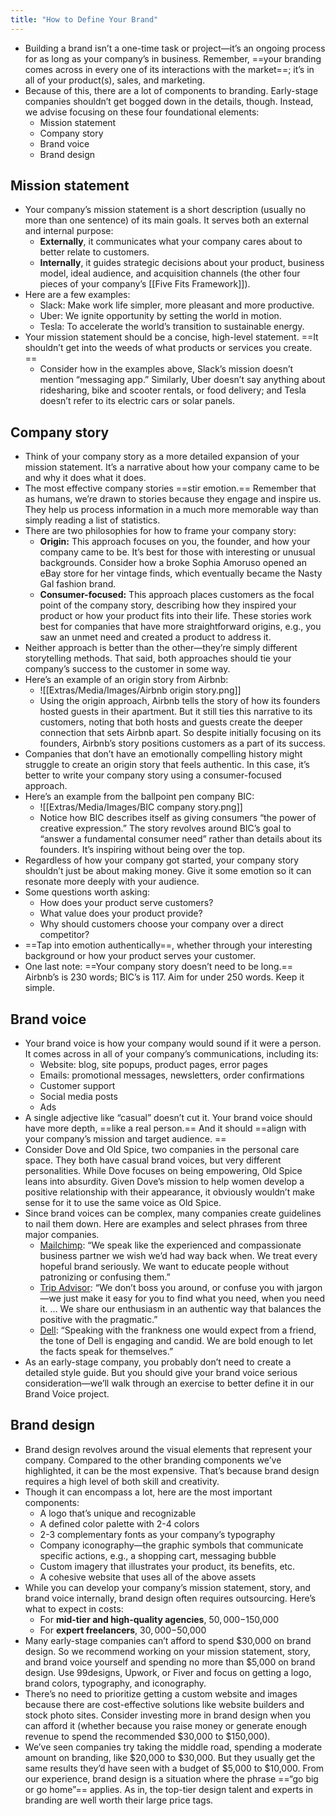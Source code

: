 ```yaml
---
title: "How to Define Your Brand"
---
```

- Building a brand isn’t a one-time task or project—it’s an ongoing process for as long as your company’s in business. Remember, ==your branding comes across in every one of its interactions with the market==; it’s in all of your product(s), sales, and marketing.
- Because of this, there are a lot of components to branding. Early-stage companies shouldn’t get bogged down in the details, though. Instead, we advise focusing on these four foundational elements:
	-   Mission statement
	-   Company story
	-   Brand voice
	-   Brand design
## Mission statement
- Your company’s mission statement is a short description (usually no more than one sentence) of its main goals. It serves both an external and internal purpose:
	- **Externally**, it communicates what your company cares about to better relate to customers. 
	-   **Internally**, it guides strategic decisions about your product, business model, ideal audience, and acquisition channels (the other four pieces of your company’s [[Five Fits Framework]]).
- Here are a few examples:
	-   Slack: Make work life simpler, more pleasant and more productive.
	-   Uber: We ignite opportunity by setting the world in motion.
	-   Tesla: To accelerate the world’s transition to sustainable energy.
- Your mission statement should be a concise, high-level statement. ==It shouldn’t get into the weeds of what products or services you create. ==
	- Consider how in the examples above, Slack’s mission doesn’t mention “messaging app.” Similarly, Uber doesn’t say anything about ridesharing, bike and scooter rentals, or food delivery; and Tesla doesn’t refer to its electric cars or solar panels.
## Company story
- Think of your company story as a more detailed expansion of your mission statement. It’s a narrative about how your company came to be and why it does what it does.
- The most effective company stories ==stir emotion.== Remember that as humans, we’re drawn to stories because they engage and inspire us. They help us process information in a much more memorable way than simply reading a list of statistics. 
- There are two philosophies for how to frame your company story:
	- **Origin:** This approach focuses on you, the founder, and how your company came to be. It’s best for those with interesting or unusual backgrounds. Consider how a broke Sophia Amoruso opened an eBay store for her vintage finds, which eventually became the Nasty Gal fashion brand.
	- **Consumer-focused:** This approach places customers as the focal point of the company story, describing how they inspired your product or how your product fits into their life. These stories work best for companies that have more straightforward origins, e.g., you saw an unmet need and created a product to address it.
- Neither approach is better than the other—they’re simply different storytelling methods. That said, both approaches should tie your company’s success to the customer in some way. 
- Here’s an example of an origin story from Airbnb:
	- ![[Extras/Media/Images/Airbnb origin story.png]]
	- Using the origin approach, Airbnb tells the story of how its founders hosted guests in their apartment. But it still ties this narrative to its customers, noting that both hosts and guests create the deeper connection that sets Airbnb apart. So despite initially focusing on its founders, Airbnb’s story positions customers as a part of its success.
- Companies that don’t have an emotionally compelling history might struggle to create an origin story that feels authentic. In this case, it’s better to write your company story using a consumer-focused approach.
- Here’s an example from the ballpoint pen company BIC:
	- ![[Extras/Media/Images/BIC company story.png]]
	- Notice how BIC describes itself as giving consumers “the power of creative expression.” The story revolves around BIC’s goal to “answer a fundamental consumer need” rather than details about its founders. It’s inspiring without being over the top.
- Regardless of how your company got started, your company story shouldn’t just be about making money. Give it some emotion so it can resonate more deeply with your audience. 
- Some questions worth asking:
	- How does your product serve customers? 
	-   What value does your product provide?
	-   Why should customers choose your company over a direct competitor?
- ==Tap into emotion authentically==, whether through your interesting background or how your product serves your customer. 
- One last note: ==Your company story doesn’t need to be long.== Airbnb’s is 230 words; BIC’s is 117. Aim for under 250 words. Keep it simple.
## Brand voice
- Your brand voice is how your company would sound if it were a person. It comes across in all of your company’s communications, including its:
	-   Website: blog, site popups, product pages, error pages
	- Emails: promotional messages, newsletters, order confirmations
	-   Customer support
	-   Social media posts
	-   Ads
- A single adjective like “casual” doesn’t cut it. Your brand voice should have more depth, ==like a real person.== And it should ==align with your company’s mission and target audience. ==
- Consider Dove and Old Spice, two companies in the personal care space. They both have casual brand voices, but very different personalities. While Dove focuses on being empowering, Old Spice leans into absurdity. Given Dove’s mission to help women develop a positive relationship with their appearance, it obviously wouldn’t make sense for it to use the same voice as Old Spice.
- Since brand voices can be complex, many companies create guidelines to nail them down. Here are examples and select phrases from three major companies.
	-  [Mailchimp](https://styleguide.mailchimp.com/voice-and-tone/): “We speak like the experienced and compassionate business partner we wish we’d had way back when. We treat every hopeful brand seriously. We want to educate people without patronizing or confusing them.”
	- [Trip Advisor](https://tripadvisor.mediaroom.com/download/TheNewTripAdvisor_StyleGuide.pdf): “We don’t boss you around, or confuse you with jargon—we just make it easy for you to find what you need, when you need it. … We share our enthusiasm in an authentic way that balances the positive with the pragmatic.”
	- [Dell](https://i.dell.com/sites/content/business/solutions/greenit/en/Documents/000guidelines.pdf): “Speaking with the frankness one would expect from a friend, the tone of Dell is engaging and candid. We are bold enough to let the facts speak for themselves.”
- As an early-stage company, you probably don’t need to create a detailed style guide. But you should give your brand voice serious consideration—we’ll walk through an exercise to better define it in our Brand Voice project.
## Brand design
- Brand design revolves around the visual elements that represent your company. Compared to the other branding components we’ve highlighted, it can be the most expensive. That’s because brand design requires a high level of both skill and creativity. 
- Though it can encompass a lot, here are the most important components:
	- A logo that’s unique and recognizable
	-   A defined color palette with 2-4 colors
	-   2-3 complementary fonts as your company’s typography
	-   Company iconography—the graphic symbols that communicate specific actions, e.g., a shopping cart, messaging bubble
	-   Custom imagery that illustrates your product, its benefits, etc. 
	-   A cohesive website that uses all of the above assets
- While you can develop your company’s mission statement, story, and brand voice internally, brand design often requires outsourcing. Here’s what to expect in costs:
	-   For **mid-tier and high-quality agencies**, $50,000-$150,000
	-   For **expert freelancers**, $30,000-$50,000
- Many early-stage companies can’t afford to spend $30,000 on brand design. So we recommend working on your mission statement, story, and brand voice yourself and spending no more than $5,000 on brand design. Use 99designs, Upwork, or Fiver and focus on getting a logo, brand colors, typography, and iconography.
- There’s no need to prioritize getting a custom website and images because there are cost-effective solutions like website builders and stock photo sites. Consider investing more in brand design when you can afford it (whether because you raise money or generate enough revenue to spend the recommended $30,000 to $150,000). 
- We’ve seen companies try taking the middle road, spending a moderate amount on branding, like $20,000 to $30,000. But they usually get the same results they’d have seen with a budget of $5,000 to $10,000. From our experience, brand design is a situation where the phrase ==“go big or go home”== applies. As in, the top-tier design talent and experts in branding are well worth their large price tags.
